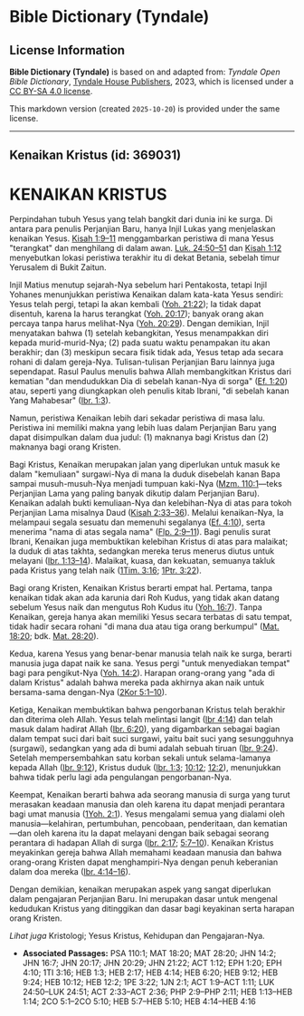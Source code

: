 # Bible Dictionary (Tyndale)

## License Information

**Bible Dictionary (Tyndale)** is based on and adapted from: _Tyndale Open Bible Dictionary_, [Tyndale House Publishers](https://tyndaleopenresources.com/), 2023, which is licensed under a [CC BY-SA 4.0 license](https://creativecommons.org/licenses/by-sa/4.0/legalcode.en).

This markdown version (created `2025-10-20`) is provided under the same license.



--------------------------------

## Kenaikan Kristus (id: 369031)

KENAIKAN KRISTUS
================

Perpindahan tubuh Yesus yang telah bangkit dari dunia ini ke surga. Di antara para penulis Perjanjian Baru, hanya Injil Lukas yang menjelaskan kenaikan Yesus. [Kisah 1:9–11](https://ref.ly/Acts1:9-Acts1:11) menggambarkan peristiwa di mana Yesus "terangkat" dan menghilang di dalam awan. [Luk. 24:50–51](https://ref.ly/Luke24:50-Luke24:51) dan [Kisah 1:12](https://ref.ly/Acts1:12) menyebutkan lokasi peristiwa terakhir itu di dekat Betania, sebelah timur Yerusalem di Bukit Zaitun.

Injil Matius menutup sejarah\-Nya sebelum hari Pentakosta, tetapi Injil Yohanes menunjukkan peristiwa Kenaikan dalam kata\-kata Yesus sendiri: Yesus telah pergi, tetapi Ia akan kembali ([Yoh. 21:22](https://ref.ly/John21:22)); Ia tidak dapat disentuh, karena Ia harus terangkat ([Yoh. 20:17](https://ref.ly/John20:17)); banyak orang akan percaya tanpa harus melihat\-Nya ([Yoh. 20:29](https://ref.ly/John20:29)). Dengan demikian, Injil menyatakan bahwa (1\) setelah kebangkitan, Yesus menampakkan diri kepada murid\-murid\-Nya; (2\) pada suatu waktu penampakan itu akan berakhir; dan (3\) meskipun secara fisik tidak ada, Yesus tetap ada secara rohani di dalam gereja\-Nya. Tulisan\-tulisan Perjanjian Baru lainnya juga sependapat. Rasul Paulus menulis bahwa Allah membangkitkan Kristus dari kematian "dan mendudukkan Dia di sebelah kanan\-Nya di sorga" ([Ef. 1:20](https://ref.ly/Eph1:20)) atau, seperti yang diungkapkan oleh penulis kitab Ibrani, "di sebelah kanan Yang Mahabesar" ([Ibr. 1:3](https://ref.ly/Heb1:3)).

Namun, peristiwa Kenaikan lebih dari sekadar peristiwa di masa lalu. Peristiwa ini memiliki makna yang lebih luas dalam Perjanjian Baru yang dapat disimpulkan dalam dua judul: (1\) maknanya bagi Kristus dan (2\) maknanya bagi orang Kristen.

Bagi Kristus, Kenaikan merupakan jalan yang diperlukan untuk masuk ke dalam "kemuliaan" surgawi\-Nya di mana Ia duduk disebelah kanan Bapa sampai musuh\-musuh\-Nya menjadi tumpuan kaki\-Nya ([Mzm. 110:1](https://ref.ly/Ps110:1)—teks Perjanjian Lama yang paling banyak dikutip dalam Perjanjian Baru). Kenaikan adalah bukti kemuliaan\-Nya dan kelebihan\-Nya di atas para tokoh Perjanjian Lama misalnya Daud ([Kisah 2:33–36](https://ref.ly/Acts2:33-Acts2:36)). Melalui kenaikan\-Nya, Ia melampaui segala sesuatu dan memenuhi segalanya ([Ef. 4:10](https://ref.ly/Eph4:10)), serta menerima "nama di atas segala nama" ([Flp. 2:9–11](https://ref.ly/Phil2:9-Phil2:11)). Bagi penulis surat Ibrani, Kenaikan juga membuktikan kelebihan Kristus di atas para malaikat; Ia duduk di atas takhta, sedangkan mereka terus menerus diutus untuk melayani ([Ibr. 1:13–14](https://ref.ly/Heb1:13-Heb1:14)). Malaikat, kuasa, dan kekuatan, semuanya takluk pada Kristus yang telah naik ([1Tim. 3:16](https://ref.ly/1Tim3:16); [1Ptr. 3:22](https://ref.ly/1Pet3:22)).

Bagi orang Kristen, Kenaikan Kristus berarti empat hal. Pertama, tanpa kenaikan tidak akan ada karunia dari Roh Kudus, yang tidak akan datang sebelum Yesus naik dan mengutus Roh Kudus itu ([Yoh. 16:7](https://ref.ly/John16:7)). Tanpa Kenaikan, gereja hanya akan memiliki Yesus secara terbatas di satu tempat, tidak hadir secara rohani "di mana dua atau tiga orang berkumpul" ([Mat. 18:20](https://ref.ly/Matt18:20); bdk. [Mat. 28:20](https://ref.ly/Matt28:20)).

Kedua, karena Yesus yang benar\-benar manusia telah naik ke surga, berarti manusia juga dapat naik ke sana. Yesus pergi "untuk menyediakan tempat" bagi para pengikut\-Nya ([Yoh. 14:2](https://ref.ly/John14:2)). Harapan orang\-orang yang "ada di dalam Kristus" adalah bahwa mereka pada akhirnya akan naik untuk bersama\-sama dengan\-Nya ([2Kor 5:1–10](https://ref.ly/2Cor5:1-2Cor5:10)).

Ketiga, Kenaikan membuktikan bahwa pengorbanan Kristus telah berakhir dan diterima oleh Allah. Yesus telah melintasi langit ([Ibr 4:14](https://ref.ly/Heb4:14)) dan telah masuk dalam hadirat Allah ([Ibr. 6:20](https://ref.ly/Heb6:20)), yang digambarkan sebagai bagian dalam tempat suci dari bait suci surgawi, yaitu bait suci yang sesungguhnya (surgawi), sedangkan yang ada di bumi adalah sebuah tiruan ([Ibr. 9:24](https://ref.ly/Heb9:24)). Setelah mempersembahkan satu korban sekali untuk selama\-lamanya kepada Allah ([Ibr. 9:12](https://ref.ly/Heb9:12)), Kristus duduk ([Ibr. 1:3](https://ref.ly/Heb1:3); [10:12](https://ref.ly/Heb10:12); [12:2](https://ref.ly/Heb12:2)), menunjukkan bahwa tidak perlu lagi ada pengulangan pengorbanan\-Nya.

Keempat, Kenaikan berarti bahwa ada seorang manusia di surga yang turut merasakan keadaan manusia dan oleh karena itu dapat menjadi perantara bagi umat manusia ([1Yoh. 2:1](https://ref.ly/1John2:1)). Yesus mengalami semua yang dialami oleh manusia—kelahiran, pertumbuhan, pencobaan, penderitaan, dan kematian—dan oleh karena itu Ia dapat melayani dengan baik sebagai seorang perantara di hadapan Allah di surga ([Ibr. 2:17](https://ref.ly/Heb2:17); [5:7–10](https://ref.ly/Heb5:7-Heb5:10)). Kenaikan Kristus meyakinkan gereja bahwa Allah memahami keadaan manusia dan bahwa orang\-orang Kristen dapat menghampiri\-Nya dengan penuh keberanian dalam doa mereka ([Ibr. 4:14–16](https://ref.ly/Heb4:14-Heb4:16)).

Dengan demikian, kenaikan merupakan aspek yang sangat diperlukan dalam pengajaran Perjanjian Baru. Ini merupakan dasar untuk mengenal kedudukan Kristus yang ditinggikan dan dasar bagi keyakinan serta harapan orang Kristen. 

*Lihat juga* Kristologi; Yesus Kristus, Kehidupan dan Pengajaran\-Nya.

* **Associated Passages:** PSA 110:1; MAT 18:20; MAT 28:20; JHN 14:2; JHN 16:7; JHN 20:17; JHN 20:29; JHN 21:22; ACT 1:12; EPH 1:20; EPH 4:10; 1TI 3:16; HEB 1:3; HEB 2:17; HEB 4:14; HEB 6:20; HEB 9:12; HEB 9:24; HEB 10:12; HEB 12:2; 1PE 3:22; 1JN 2:1; ACT 1:9–ACT 1:11; LUK 24:50–LUK 24:51; ACT 2:33–ACT 2:36; PHP 2:9–PHP 2:11; HEB 1:13–HEB 1:14; 2CO 5:1–2CO 5:10; HEB 5:7–HEB 5:10; HEB 4:14–HEB 4:16

